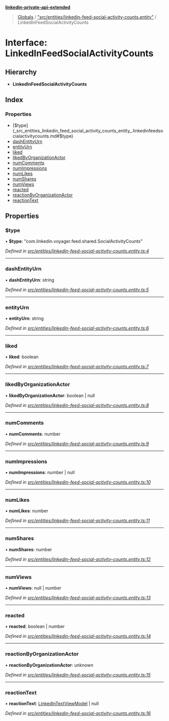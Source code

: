 **[linkedin-private-api-extended](../README.md)**

> [Globals](../globals.md) / ["src/entities/linkedin-feed-social-activity-counts.entity"](../modules/_src_entities_linkedin_feed_social_activity_counts_entity_.md) / LinkedInFeedSocialActivityCounts

# Interface: LinkedInFeedSocialActivityCounts

## Hierarchy

* **LinkedInFeedSocialActivityCounts**

## Index

### Properties

* [$type](_src_entities_linkedin_feed_social_activity_counts_entity_.linkedinfeedsocialactivitycounts.md#$type)
* [dashEntityUrn](_src_entities_linkedin_feed_social_activity_counts_entity_.linkedinfeedsocialactivitycounts.md#dashentityurn)
* [entityUrn](_src_entities_linkedin_feed_social_activity_counts_entity_.linkedinfeedsocialactivitycounts.md#entityurn)
* [liked](_src_entities_linkedin_feed_social_activity_counts_entity_.linkedinfeedsocialactivitycounts.md#liked)
* [likedByOrganizationActor](_src_entities_linkedin_feed_social_activity_counts_entity_.linkedinfeedsocialactivitycounts.md#likedbyorganizationactor)
* [numComments](_src_entities_linkedin_feed_social_activity_counts_entity_.linkedinfeedsocialactivitycounts.md#numcomments)
* [numImpressions](_src_entities_linkedin_feed_social_activity_counts_entity_.linkedinfeedsocialactivitycounts.md#numimpressions)
* [numLikes](_src_entities_linkedin_feed_social_activity_counts_entity_.linkedinfeedsocialactivitycounts.md#numlikes)
* [numShares](_src_entities_linkedin_feed_social_activity_counts_entity_.linkedinfeedsocialactivitycounts.md#numshares)
* [numViews](_src_entities_linkedin_feed_social_activity_counts_entity_.linkedinfeedsocialactivitycounts.md#numviews)
* [reacted](_src_entities_linkedin_feed_social_activity_counts_entity_.linkedinfeedsocialactivitycounts.md#reacted)
* [reactionByOrganizationActor](_src_entities_linkedin_feed_social_activity_counts_entity_.linkedinfeedsocialactivitycounts.md#reactionbyorganizationactor)
* [reactionText](_src_entities_linkedin_feed_social_activity_counts_entity_.linkedinfeedsocialactivitycounts.md#reactiontext)

## Properties

### $type

•  **$type**: \"com.linkedin.voyager.feed.shared.SocialActivityCounts\"

*Defined in [src/entities/linkedin-feed-social-activity-counts.entity.ts:4](https://github.com/khanhtranngoccva/linkedin-private-api/blob/b1cbdad/src/entities/linkedin-feed-social-activity-counts.entity.ts#L4)*

___

### dashEntityUrn

•  **dashEntityUrn**: string

*Defined in [src/entities/linkedin-feed-social-activity-counts.entity.ts:5](https://github.com/khanhtranngoccva/linkedin-private-api/blob/b1cbdad/src/entities/linkedin-feed-social-activity-counts.entity.ts#L5)*

___

### entityUrn

•  **entityUrn**: string

*Defined in [src/entities/linkedin-feed-social-activity-counts.entity.ts:6](https://github.com/khanhtranngoccva/linkedin-private-api/blob/b1cbdad/src/entities/linkedin-feed-social-activity-counts.entity.ts#L6)*

___

### liked

•  **liked**: boolean

*Defined in [src/entities/linkedin-feed-social-activity-counts.entity.ts:7](https://github.com/khanhtranngoccva/linkedin-private-api/blob/b1cbdad/src/entities/linkedin-feed-social-activity-counts.entity.ts#L7)*

___

### likedByOrganizationActor

•  **likedByOrganizationActor**: boolean \| null

*Defined in [src/entities/linkedin-feed-social-activity-counts.entity.ts:8](https://github.com/khanhtranngoccva/linkedin-private-api/blob/b1cbdad/src/entities/linkedin-feed-social-activity-counts.entity.ts#L8)*

___

### numComments

•  **numComments**: number

*Defined in [src/entities/linkedin-feed-social-activity-counts.entity.ts:9](https://github.com/khanhtranngoccva/linkedin-private-api/blob/b1cbdad/src/entities/linkedin-feed-social-activity-counts.entity.ts#L9)*

___

### numImpressions

•  **numImpressions**: number \| null

*Defined in [src/entities/linkedin-feed-social-activity-counts.entity.ts:10](https://github.com/khanhtranngoccva/linkedin-private-api/blob/b1cbdad/src/entities/linkedin-feed-social-activity-counts.entity.ts#L10)*

___

### numLikes

•  **numLikes**: number

*Defined in [src/entities/linkedin-feed-social-activity-counts.entity.ts:11](https://github.com/khanhtranngoccva/linkedin-private-api/blob/b1cbdad/src/entities/linkedin-feed-social-activity-counts.entity.ts#L11)*

___

### numShares

•  **numShares**: number

*Defined in [src/entities/linkedin-feed-social-activity-counts.entity.ts:12](https://github.com/khanhtranngoccva/linkedin-private-api/blob/b1cbdad/src/entities/linkedin-feed-social-activity-counts.entity.ts#L12)*

___

### numViews

•  **numViews**: null \| number

*Defined in [src/entities/linkedin-feed-social-activity-counts.entity.ts:13](https://github.com/khanhtranngoccva/linkedin-private-api/blob/b1cbdad/src/entities/linkedin-feed-social-activity-counts.entity.ts#L13)*

___

### reacted

•  **reacted**: boolean \| number

*Defined in [src/entities/linkedin-feed-social-activity-counts.entity.ts:14](https://github.com/khanhtranngoccva/linkedin-private-api/blob/b1cbdad/src/entities/linkedin-feed-social-activity-counts.entity.ts#L14)*

___

### reactionByOrganizationActor

•  **reactionByOrganizationActor**: unknown

*Defined in [src/entities/linkedin-feed-social-activity-counts.entity.ts:15](https://github.com/khanhtranngoccva/linkedin-private-api/blob/b1cbdad/src/entities/linkedin-feed-social-activity-counts.entity.ts#L15)*

___

### reactionText

•  **reactionText**: [LinkedInTextViewModel](_src_entities_linkedin_text_view_model_entity_.linkedintextviewmodel.md) \| null

*Defined in [src/entities/linkedin-feed-social-activity-counts.entity.ts:16](https://github.com/khanhtranngoccva/linkedin-private-api/blob/b1cbdad/src/entities/linkedin-feed-social-activity-counts.entity.ts#L16)*
